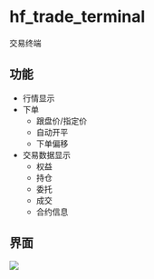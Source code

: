 # hf_trade_terminal
交易终端
## 功能
* 行情显示
* 下单
	* 跟盘价/指定价
	* 自动开平
	* 下单偏移
* 交易数据显示
	* 权益
	* 持仓
	* 委托
	* 成交
	* 合约信息
	
## 界面
![](http://files.git.oschina.net/group1/M00/00/D0/PaAvDFh9g2SAHNb5AABapPBwMeE675.png?token=b10bb65f90a261462f4134155552b40b&ts=1484620597&attname=terminal.png)
